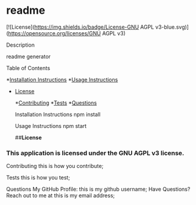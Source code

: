 
  # readme
  [![License](https://img.shields.io/badge/License-GNU AGPL v3-blue.svg)](https://opensource.org/licenses/GNU AGPL v3)<br>

  Description<br>

  readme generator

  Table of Contents<br>

  *[Installation Instructions](#installation-instructions)
  *[Usage Instructions](#usage-instructions)
  
* [License](#license)

  *[Contributing](#contributing)
  *[Tests](#tests)
  *[Questions](#questions)


  Installation Instructions
  npm install

  Usage Instructions
  npm start

  ##**License**

### This application is licensed under the GNU AGPL v3 license.

  Contributing
  this is how you contribute;

  Tests
  this is how you test;

  Questions
  My GitHub Profile: this is my github username;
  Have Questions? Reach out to me at this is my email address;
